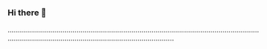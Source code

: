 ### Hi there 👋

..............................................................................................................................................................................................................